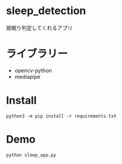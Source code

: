 ﻿# sleep_detection
居眠り判定してくれるアプリ

# ライブラリー
- opencv-python
- mediapipe

# Install
```
python3 -m pip install -r requirements.txt
```

# Demo 
```
python sleep_app.py
```
